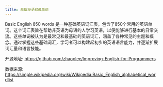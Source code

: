 ```yaml
---
title: 基础英语850单词
---
```



Basic English 850 words 是一种基础英语词汇表，包含了850个常用的英语单词。这个词汇表旨在帮助非英语为母语的人学习英语，以便能够进行基本的日常交流。这些单词被认为是最常见和最基础的英语词汇，涵盖了各种常见的主题和概念。通过掌握这些基础词汇，学习者可以构建起初步的英语语言能力，并逐渐扩展词汇量和语言技能。


开源地址: https://github.com/zhaoolee/Improving-English-for-Programmers


数据来源: https://simple.wikipedia.org/wiki/Wikipedia:Basic_English_alphabetical_wordlist